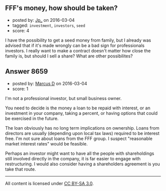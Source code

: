 ## FFF's money, how should be taken?

- posted by: [Jp_](https://stackexchange.com/users/2801136/jp) on 2016-03-04
- tagged: `investment`, `investors`, `seed`
- score: 4

I have the possibility to get a seed money from family, but I already was advised that if it's made wrongly can be a bad sign for professionals investors. I really want to make a contract doesn't matter how close the family is, but should I sell a share? What are other possibilites?


## Answer 8659

- posted by: [Marcus D](https://stackexchange.com/users/258531/marcus-d) on 2016-03-04
- score: 1

I'm not a professional investor, but small business owner.

You need to decide is the money a loan to be repaid with interest, or an investment in your company, taking a percent, or having options that could be exercised in the future. 

The loan obviously has no long term implications on ownership. Loans from directors are usually (depending upon local tax laws) required to be interest free. I'm not sure about loans from the FFF group. I suspect "reasonable market interest rates" would be feasible.

Perhaps an investor might want to have all the people with shareholdings still involved directly in the company, it is far easier to engage with restructuring. I would also consider having a shareholders agreement is you take that route.



---

All content is licensed under [CC BY-SA 3.0](https://creativecommons.org/licenses/by-sa/3.0/).

